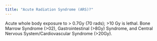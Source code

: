 ```yaml
---
title: "Acute Radiation Syndrome (ARS)?"
---
```

Acute whole body exposure to &gt; 0.7Gy (70 rads); &gt;10 Gy is lethal. Bone Marrow Syndrome (&gt;02), Gastrointestinal (&gt;8Gy) Syndrome, and Central Nervous System/Cardiovascular Syndrome (&gt;20Gy).

